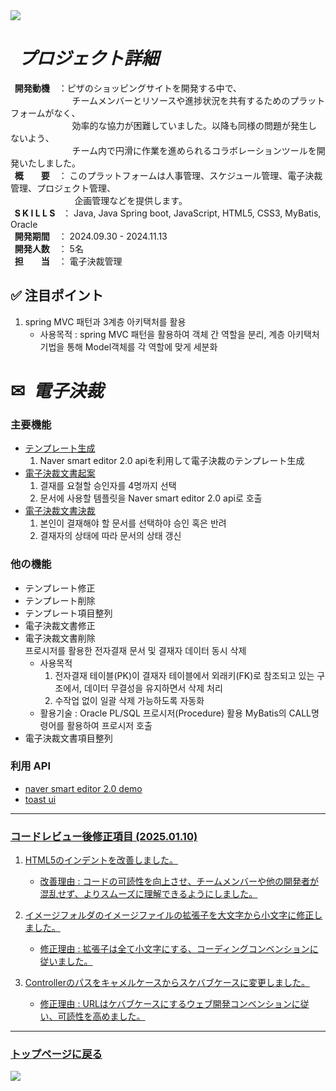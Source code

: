 <img src="https://capsule-render.vercel.app/api?type=waving&color=9172EC&height=200&section=header&text=COLLAVORE%&fontSize=40&animation=fadeIn&fontAlign=80&fontAlignY=36" />

<h1><i>&nbsp プロジェクト詳細</i></h1>
<strong>&nbsp&nbsp開発動機</strong>　：ピザのショッピングサイトを開発する中で、 <br>&nbsp&nbsp&nbsp&nbsp&nbsp&nbsp&nbsp&nbsp&nbsp&nbsp&nbsp&nbsp&nbsp&nbsp&nbsp&nbsp&nbsp&nbsp&nbsp&nbsp&nbsp&nbsp&nbsp&nbsp
                                        チームメンバーとリソースや進捗状況を共有するためのプラットフォームがなく、<br>&nbsp&nbsp&nbsp&nbsp&nbsp&nbsp&nbsp&nbsp&nbsp&nbsp&nbsp&nbsp&nbsp&nbsp&nbsp&nbsp&nbsp&nbsp&nbsp&nbsp&nbsp&nbsp&nbsp&nbsp
                                        効率的な協力が困難していました。以降も同様の問題が発生しないよう、 <br>&nbsp&nbsp&nbsp&nbsp&nbsp&nbsp&nbsp&nbsp&nbsp&nbsp&nbsp&nbsp&nbsp&nbsp&nbsp&nbsp&nbsp&nbsp&nbsp&nbsp&nbsp&nbsp&nbsp&nbsp
                                        チーム内で円滑に作業を進められるコラボレーションツールを開発いたしました。<br>
<strong>&nbsp&nbsp概　　要</strong>　：  このプラットフォームは人事管理、スケジュール管理、電子決裁管理、プロジェクト管理、 <br>&nbsp&nbsp&nbsp&nbsp&nbsp&nbsp&nbsp&nbsp&nbsp&nbsp&nbsp&nbsp&nbsp&nbsp&nbsp&nbsp&nbsp&nbsp&nbsp&nbsp&nbsp&nbsp&nbsp&nbsp&nbsp
                                         企画管理などを提供します。<br>
<strong>&nbsp&nbspS&nbspK&nbspI&nbspL&nbspL&nbspS</strong>  &nbsp ： Java, Java Spring boot, JavaScript, HTML5, CSS3, MyBatis, Oracle  <br>
<strong>&nbsp&nbsp開発期間</strong>　： 2024.09.30 - 2024.11.13<br>
<strong>&nbsp&nbsp開発人数</strong>　： 5名<br>
<strong>&nbsp&nbsp担　　当</strong>　： 電子決裁管理</strong><br>
<p></p>

## ✅ 注目ポイント

1. spring MVC 패턴과 3계층 아키택처를 활용
   - 사용목적 : spring MVC 패턴을 활용하여 객체 간 역할을 분리, 계층 아키택처 기법을 통해 Model객체를 각 역할에 맞게 세분화
<div>
  <h1>✉<i>&nbsp 電子決裁</i></h1>
</div>  

### 主要機能
  - <a href="https://github.com/leewoosang-hub/CollaVore/blob/master/create_template.md">テンプレート生成</a>
    1. Naver smart editor 2.0 apiを利用して電子決裁のテンプレート生成
  - <a href="https://github.com/leewoosang-hub/CollaVore/blob/master/create_approval.md">電子決裁文書起案</a>
    1. 결재를 요철할 승인자를 4명까지 선택
    2. 문서에 사용할 템플릿을  Naver smart editor 2.0 api로 호출
  - <a href="https://github.com/leewoosang-hub/CollaVore/tree/master/EDSM.md">電子決裁文書決裁</a>
    1. 본인이 결재해야 할 문서를 선택하야 승인 혹은 반려
    2. 결재자의 상태에 따라 문서의 상태 갱신

### 他の機能
  - テンプレート修正
  - テンプレート削除
  - テンプレート項目整列
  - 電子決裁文書修正
  - 電子決裁文書削除
    <br>프로시저를 활용한 전자결재 문서 및 결재자 데이터 동시 삭제
    - 사용목적
      1. 전자결재 테이블(PK)이 결재자 테이블에서 외래키(FK)로 참조되고 있는 구조에서, 데이터 무결성을 유지하면서 삭제 처리
      2. 수작업 없이 일괄 삭제 가능하도록 자동화
    - 활용기술 : Oracle PL/SQL 프로시저(Procedure) 활용
                MyBatis의 CALL명령어를 활용하여 프로시저 호출 
  - 電子決裁文書項目整列


### 利用 API
  - <a href="https://naver.github.io/smarteditor2/demo/">naver smart editor 2.0 demo
  - <a href="https://ui.toast.com/tui-editor"> toast ui

***

### コードレビュー後修正項目 (2025.01.10)

1. HTML5のインデントを改善しました。

    - 改善理由 : コードの可読性を向上させ、チームメンバーや他の開発者が混乱せず、よりスムーズに理解できるようにしました。

2. イメージフォルダのイメージファイルの拡張子を大文字から小文字に修正しました。

    - 修正理由 : 拡張子は全て小文字にする、コーディングコンベンションに従いました。
   
3. Controllerのパスをキャメルケースからスケバブケースに変更しました。

   - 修正理由 : URLはケバブケースにするウェブ開発コンベンションに従い、可読性を高めました。
    
***

### <a href="https://github.com/leewoosang-hub/LWS-portfolio">トップページに戻る</a>

<img src="https://capsule-render.vercel.app/api?type=waving&color=9172EC&height=200&section=footer&20render&fontSize=90" />
